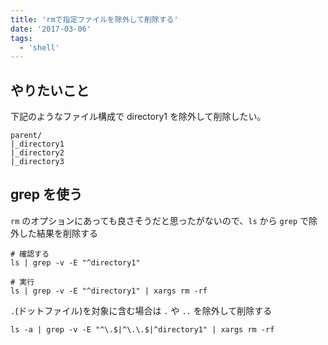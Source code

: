 ```yaml
---
title: 'rmで指定ファイルを除外して削除する'
date: '2017-03-06'
tags:
  - 'shell'
---
```


## やりたいこと

下記のようなファイル構成で directory1 を除外して削除したい。

```
parent/
|_directory1
|_directory2
|_directory3
```

## grep を使う

`rm` のオプションにあっても良さそうだと思ったがないので、`ls` から `grep` で除外した結果を削除する

```
# 確認する
ls | grep -v -E "^directory1"

# 実行
ls | grep -v -E "^directory1" | xargs rm -rf
```

`.`(ドットファイル)を対象に含む場合は `.` や `..` を除外して削除する

```
ls -a | grep -v -E "^\.$|^\.\.$|^directory1" | xargs rm -rf
```
